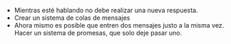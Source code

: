 - Mientras esté hablando no debe realizar una nueva respuesta.
- Crear un sistema de colas de mensajes
- Ahora mismo es posible que entren dos mensajes justo a la misma vez. Hacer un sistema de promesas, que solo deje pasar uno.
